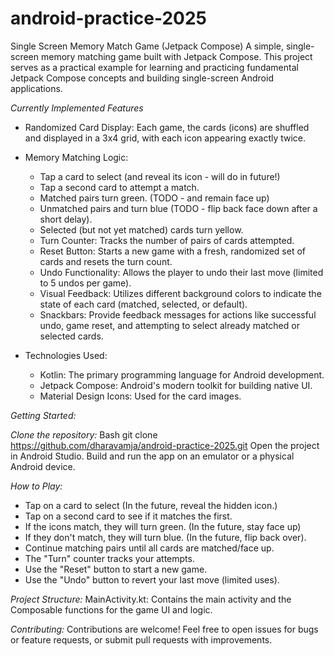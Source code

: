 # android-practice-2025
Single Screen Memory Match Game (Jetpack Compose)
A simple, single-screen memory matching game built with Jetpack Compose. This project serves as a practical example for learning and practicing fundamental Jetpack Compose concepts and building single-screen Android applications.

*Currently Implemented Features*

- Randomized Card Display: Each game, the cards (icons) are shuffled and displayed in a 3x4 grid, with each icon appearing exactly twice.

- Memory Matching Logic:
  - Tap a card to select (and reveal its icon - will do in future!)
  - Tap a second card to attempt a match.
  - Matched pairs turn green. (TODO - and remain face up) 
  - Unmatched pairs and turn blue (TODO - flip back face down after a short delay).
  - Selected (but not yet matched) cards turn yellow.
  - Turn Counter: Tracks the number of pairs of cards attempted.
  - Reset Button: Starts a new game with a fresh, randomized set of cards and resets the turn count.
  - Undo Functionality: Allows the player to undo their last move (limited to 5 undos per game).
  - Visual Feedback: Utilizes different background colors to indicate the state of each card (matched, selected, or default).
  - Snackbars: Provide feedback messages for actions like successful undo, game reset, and attempting to select already matched or selected cards.

- Technologies Used:
  - Kotlin: The primary programming language for Android development.
  - Jetpack Compose: Android's modern toolkit for building native UI.
  - Material Design Icons: Used for the card images.

*Getting Started:*

*Clone the repository:*
Bash
git clone https://github.com/dharavamja/android-practice-2025.git
Open the project in Android Studio.
Build and run the app on an emulator or a physical Android device.

*How to Play:*

- Tap on a card to select (In the future, reveal the hidden icon.)
- Tap on a second card to see if it matches the first.
- If the icons match, they will turn green. (In the future, stay face up)
- If they don't match, they will turn blue. (In the future, flip back over).
- Continue matching pairs until all cards are matched/face up.
- The "Turn" counter tracks your attempts.
- Use the "Reset" button to start a new game.
- Use the "Undo" button to revert your last move (limited uses).

*Project Structure:*
MainActivity.kt: Contains the main activity and the Composable functions for the game UI and logic.

*Contributing:*
Contributions are welcome! Feel free to open issues for bugs or feature requests, or submit pull requests with improvements.

